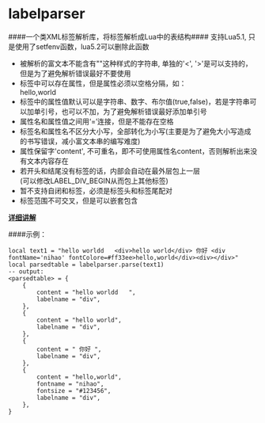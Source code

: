 labelparser
===========

####一个类XML标签解析库，将标签解析成Lua中的表结构####
支持Lua5.1, 只是使用了setfenv函数，lua5.2可以删除此函数
* 被解析的富文本不能含有"<xxx>"这种样式的字符串, 单独的'<', '>'是可以支持的，但是为了避免解析错误最好不要使用
* 标签中可以存在属性，但是属性必须以空格分隔，如：<div fontname=nihao fontsize=28>hello,world</div>
* 标签中的属性值默认可以是字符串、数字、布尔值(true,false)，若是字符串可以加单引号，也可以不加，为了避免解析错误最好添加单引号
* 属性名和属性值之间用‘=’连接，但是不能存在空格
* 标签名和属性名不区分大小写，全部转化为小写(主要是为了避免大小写造成的书写错误，减小富文本串的编写难度)
* 属性保留字'content', 不可重名，即不可使用属性名content，否则解析出来没有文本内容存在
* 若开头和结尾没有标签的话，内部会自动在最外层包上一层<div></div>(可以修改LABEL_DIV_BEGIN从而包上其他标签)
* 暂不支持自闭和标签，必须是标签头和标签尾配对
* 标签范围不可交叉，但是可以嵌套包含

[**详细讲解**](http://www.cnblogs.com/luweimy/p/4098380.html)

####示例：
```
local text1 = "hello worldd   <div>hello world</div> 你好 <div fontName='nihao' fontColore=#ff33ee>hello,world</div><div></div>"
local parsedtable = labelparser.parse(text1)
-- output:
<parsedtable> = {
    {
        content = "hello worldd   ",
        labelname = "div",
    },
    {
        content = "hello world",
        labelname = "div",
    },
    {
        content = " 你好 ",
        labelname = "div",
    },
    {
        content = "hello,world",
        fontname = "nihao",
        fontsize = "#123456",
        labelname = "div",
    },
}
```
